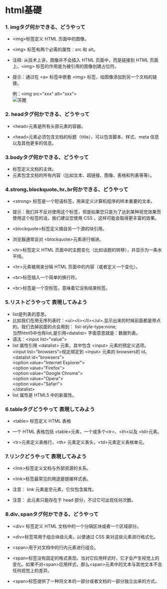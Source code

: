 # html基礎

### 1. imgタグ何かできる、どうやって
* &lt;img&gt;标签定义 HTML 页面中的图像。<br>
* &lt;img&gt; 标签有两个必需的属性：src 和 alt。<br>
* 注释: 从技术上讲，图像并不会插入 HTML 页面中，而是链接到 HTML 页面上。&lt;img&gt; 标签的作用是为被引用的图像创建占位符。 <br> 
* 提示：通过在 &lt;a&gt; 标签中嵌套 &lt;img&gt; 标签，给图像添加到另一个文档的链接。<br>

    例：&lt;img src="xxx" alt="xxx"&gt;<br>
  <img src="https://image.huanghepiao.com/d/file/20200807/7438d5764874a30c4a5c0c8cf8e1b649.png" alt="苏醒"><br>

### 2. headタグ何かできる、どうやって
* &lt;head&gt;元素是所有头部元素的容器。

* &lt;head&gt;元素必须包含文档的标题（title），可以包含脚本、样式、meta 信息 以及其他更多的信息。
### 3.bodyタグ何かできる、どうやって 
* <body> 标签定义文档的主体。

* <body> 元素包含文档的所有内容（比如文本、超链接、图像、表格和列表等等）。
### 4.strong､blockquote､hr､br何かできる、どうやって
* &lt;strong&gt; 标签是一个短语标签，用来定义计算机程序的样本重要的文本。<br>

* 提示：我们并不反对使用这个标签，但是如果您只是为了达到某种视觉效果而使用这个标签的话，我们建议您使用 CSS ，这样可能会取得更丰富的效果。<br>
* &lt;blockquote&gt;标签定义摘自另一个源的块引用。

* 浏览器通常会对 &lt;blockquote&gt;元素进行缩进。
* &lt;hr&gt;标签定义 HTML 页面中的主题变化（比如话题的转移），并显示为一条水平线。

* &lt;hr&gt;元素被用来分隔 HTML 页面中的内容（或者定义一个变化）。
* &lt;br&gt;标签插入一个简单的换行符。

* &lt;br&gt;标签是一个空标签，意味着它没有结束标签。
### 5.リストどうやって 表現してみよう

* list是列表的意思。<br>
* 比如我们在用无序列表时：&lt;ul&gt;&lt;li&gt;&lt;/li&gt;&lt;/ul&gt;.显示出来的时候前面都是带点的。我们去掉前面的点会用到： list-style-type:none;<br>
当然html5中也有list,是引用&lt;datalist&gt; 字面意思就是：数据列表。
* 语法：&lt;input list="value"&gt;
* list 属性引用 &lt;datalist&gt; 元素，其中包含 &lt;input&gt; 元素的预定义选项。<br>
&lt;input list="browsers"&gt;规定绑定到 &lt;input&gt; 元素的 browsers的 id。<br>
&lt;datalist id="browsers"&gt;<br>
&lt;option value="Internet Explorer"&gt;<br>
&lt;option value="Firefox"&gt;<br>
&lt;option value="Google Chrome"&gt;<br>
&lt;option value="Opera"&gt;<br>
&lt;option value="Safari"&gt;<br>
&lt;/datalist&gt;
* list 属性是 HTML5 中的新属性。

### 6.tableタグどうやって 表現してみよう 
* &lt;table&gt; 标签定义 HTML 表格

* 一个 HTML 表格包括 &lt;table&gt;元素，一个或多个&lt;tr&gt;、&lt;th&gt;以及 &lt;td&gt;元素。

* &lt;tr&gt;元素定义表格行，&lt;th&gt; 元素定义表头，&lt;td&gt;元素定义表格单元。
### 7.リンクどうやって 表現してみよう 
* &lt;link&gt;标签定义文档与外部资源的关系。

* &lt;link&gt;标签最常见的用途是链接样式表。

* 注意： link 元素是空元素，它仅包含属性。

* 注意： 此元素只能存在于 head 部分，不过它可出现任何次数。
### 8.div､spanタグ何かできる、どうやって
* &lt;div&gt; 标签定义 HTML 文档中的一个分隔区块或者一个区域部分。

* &lt;div&gt;标签常用于组合块级元素，以便通过 CSS 来对这些元素进行格式化。
* &lt;span&gt;用于对文档中的行内元素进行组合。

* &lt;span&gt;标签没有固定的格式表现。当对它应用样式时，它才会产生视觉上的变化。如果不对&lt;span&gt;应用样式，那么&lt;span&gt;元素中的文本与其他文本不会任何视觉上的差异。

* &lt;span&gt;标签提供了一种将文本的一部分或者文档的一部分独立出来的方式。
